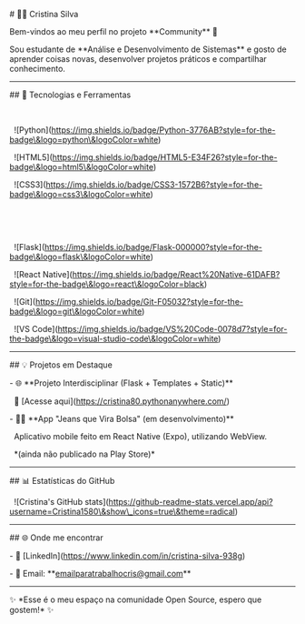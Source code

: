\# 👩‍💻 Cristina Silva



Bem-vindos ao meu perfil no projeto \*\*Community\*\* 💙  

Sou estudante de \*\*Análise e Desenvolvimento de Sistemas\*\* e gosto de aprender coisas novas, desenvolver projetos práticos e compartilhar conhecimento.  



---



\## 🚀 Tecnologias e Ferramentas



<p align="center">

&nbsp; <!-- Linguagens -->

&nbsp; !\[Python](https://img.shields.io/badge/Python-3776AB?style=for-the-badge\&logo=python\&logoColor=white)

&nbsp; !\[HTML5](https://img.shields.io/badge/HTML5-E34F26?style=for-the-badge\&logo=html5\&logoColor=white)

&nbsp; !\[CSS3](https://img.shields.io/badge/CSS3-1572B6?style=for-the-badge\&logo=css3\&logoColor=white)

&nbsp; <br>

&nbsp; <!-- Frameworks / Ferramentas -->

&nbsp; !\[Flask](https://img.shields.io/badge/Flask-000000?style=for-the-badge\&logo=flask\&logoColor=white)

&nbsp; !\[React Native](https://img.shields.io/badge/React%20Native-61DAFB?style=for-the-badge\&logo=react\&logoColor=black)

&nbsp; !\[Git](https://img.shields.io/badge/Git-F05032?style=for-the-badge\&logo=git\&logoColor=white)

&nbsp; !\[VS Code](https://img.shields.io/badge/VS%20Code-0078d7?style=for-the-badge\&logo=visual-studio-code\&logoColor=white)

</p>



---



\## 💡 Projetos em Destaque



\- 🌐 \*\*Projeto Interdisciplinar (Flask + Templates + Static)\*\*  

&nbsp; 🔗 \[Acesse aqui](https://cristina80.pythonanywhere.com/)



\- 👖👜 \*\*App "Jeans que Vira Bolsa" (em desenvolvimento)\*\*  

&nbsp; Aplicativo mobile feito em React Native (Expo), utilizando WebView.  

&nbsp; \*(ainda não publicado na Play Store)\*



---



\## 📊 Estatísticas do GitHub



<p align="center">

&nbsp; !\[Cristina's GitHub stats](https://github-readme-stats.vercel.app/api?username=Cristina1580\&show\_icons=true\&theme=radical)

</p>



---



\## 🌐 Onde me encontrar



\- 💼 \[LinkedIn](https://www.linkedin.com/in/cristina-silva-938g)  

\- 📧 Email: \*\*emailparatrabalhocris@gmail.com\*\*



---



✨ \*Esse é o meu espaço na comunidade Open Source, espero que gostem!\* ✨




